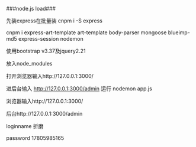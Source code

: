 
###node.js load###

先装express在批量装
cnpm i -S express

cnpm i express-art-template art-template body-parser mongoose blueimp-md5 express-session nodemon

使用bootstrap v3.37及jquery2.21

放入node_modules

打开浏览器输入http://127.0.0.1:3000/

进后台输入 http://127.0.0.1:3000/admin
运行
nodemon app.js

浏览器输入http://127.0.0.1:3000/

后台http://127.0.0.1:3000/admin

loginname 折磨

password 17805985165

